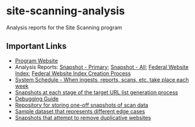# site-scanning-analysis

Analysis reports for the Site Scanning program

## Important Links

* [Program Website](https://digital.gov/site-scanning)
* Analysis Reports: [Snapshot - Primary](https://github.com/GSA/site-scanning-analysis/blob/main/reports/snapshot-primary.csv); [Snapshot - All](https://github.com/GSA/site-scanning-analysis/blob/main/reports/snapshot-all.csv); [Federal Website Index](https://github.com/GSA/site-scanning-analysis/blob/main/reports/target-URL-list.csv); [Federal Website Index Creation Process](https://github.com/GSA/federal-website-index/blob/main/data/site-scanning-target-url-list-analysis.csv)
* [System Schedule - When ingests, reports, scans, etc. take place each week](https://github.com/GSA/site-scanning-documentation/blob/main/pages/schedule.md)
* [Snapshots at each stage of the target URL list generation process](https://github.com/GSA/federal-website-index/tree/main/data/snapshots#readme)
* [Debugging Guide](https://github.com/GSA/site-scanning-documentation/blob/main/pages/debugging-guide.md)
* [Repository for storing one-off snapshots of scan data](https://github.com/GSA/site-scanning-snapshots)
* [Sample dataset that represents different edge cases](https://github.com/GSA/site-scanning-documentation/blob/main/data/Representative_Sample_Dataset.csv)
* [Snapshots that attempt to remove duplicative websites](https://github.com/GSA/site-scanning-analysis/tree/main/unique_website_list/results)
